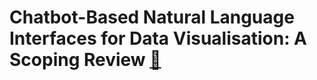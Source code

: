 # Chatbot-Based Natural Language Interfaces for Data Visualisation: A Scoping Review [🔗](https://www.mdpi.com/2076-3417/13/12/7025)
